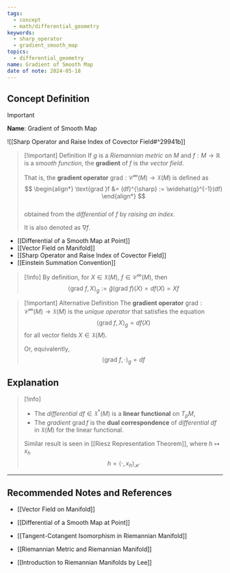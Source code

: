 ```yaml
---
tags:
  - concept
  - math/differential_geometry
keywords:
  - sharp_operator
  - gradient_smooth_map
topics:
  - differential_geometry
name: Gradient of Smooth Map
date of note: 2024-05-18
---
```


## Concept Definition

>[!important]
>**Name**: Gradient of Smooth Map

![[Sharp Operator and Raise Index of Covector Field#^29941b]]


>[!important] Definition
>If $g$ is a *Riemannian metric* on $M$ and $f: M \rightarrow \mathbb{R}$ is a *smooth function*, the **gradient** of $f$ is *the vector field*.
>
>That is, the **gradient operator** $\text{grad}: \mathcal{C}^{\infty}(M)\to \mathfrak{X}(M)$ is defined as 
>$$
> \begin{align*}
> \text{grad }f &= (df)^{\sharp} := \widehat{g}^{-1}(df)
> \end{align*} 
>$$  
>obtained from the *differential* of $f$ by *raising an index*. 
>
>It is also denoted as $\nabla f$.

- [[Differential of a Smooth Map at Point]]
- [[Vector Field on Manifold]]
- [[Sharp Operator and Raise Index of Covector Field]]
- [[Einstein Summation Convention]]

>[!info]
>By definition, for $X \in \mathfrak{X}(M)$, $f\in \mathcal{C}^{\infty}(M)$, then 
>$$
>\left\langle \text{grad }f, X \right\rangle_{g} := \hat{g}\left(\text{grad }f \right)(X) = df(X) = Xf
>$$

>[!important] Alternative Definition
>The **gradient operator** $\text{grad}: \mathcal{C}^{\infty}(M)\to \mathfrak{X}(M)$ is the *unique operator* that satisfies the equation
>$$
>\left\langle \text{grad }f, X \right\rangle_{g} = df(X)
>$$
>for all vector fields $X \in \mathfrak{X}(M)$.
>
>Or, equivalently,
>$$
>\left\langle \text{grad }f, \cdot \right\rangle_{g} = df
>$$

## Explanation

>[!info]
>- The *differential* $df \in \mathfrak{X}^{*}(M)$ is a **linear functional** on $T_{p}M$,  
>- The *gradient*  $\text{grad}\, f$ is the **dual correspondence** of *differential* $df$ in $\mathfrak{X}(M)$ for the linear functional. 
>
>Similar result is seen in [[Riesz Representation Theorem]], where $h \mapsto x_{h}$
>$$
>h = \left\langle \cdot, x_{h} \right\rangle_{\mathcal{H}}
>$$




-----------
##  Recommended Notes and References

- [[Vector Field on Manifold]]
- [[Differential of a Smooth Map at Point]]


- [[Tangent-Cotangent Isomorphism in Riemannian Manifold]]
- [[Riemannian Metric and Riemannian Manifold]]



- [[Introduction to Riemannian Manifolds by Lee]]